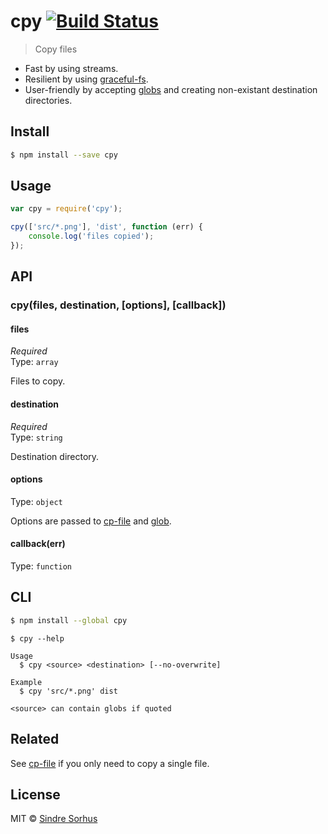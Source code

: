 # cpy [![Build Status](https://travis-ci.org/sindresorhus/cpy.svg?branch=master)](https://travis-ci.org/sindresorhus/cpy)

> Copy files

- Fast by using streams.  
- Resilient by using [graceful-fs](https://github.com/isaacs/node-graceful-fs).  
- User-friendly by accepting [globs](https://github.com/sindresorhus/globby#globbing-patterns) and creating non-existant destination directories.


## Install

```sh
$ npm install --save cpy
```


## Usage

```js
var cpy = require('cpy');

cpy(['src/*.png'], 'dist', function (err) {
	console.log('files copied');
});
```


## API

### cpy(files, destination, [options], [callback])

#### files

*Required*  
Type: `array`

Files to copy.

#### destination

*Required*  
Type: `string`

Destination directory.

#### options

Type: `object`

Options are passed to [cp-file](https://github.com/sindresorhus/cp-file#options) and [glob](https://github.com/isaacs/node-glob#options).

#### callback(err)

Type: `function`


## CLI

```sh
$ npm install --global cpy
```

```
$ cpy --help

Usage
  $ cpy <source> <destination> [--no-overwrite]

Example
  $ cpy 'src/*.png' dist

<source> can contain globs if quoted
```


## Related

See [cp-file](https://github.com/sindresorhus/cp-file) if you only need to copy a single file.


## License

MIT © [Sindre Sorhus](http://sindresorhus.com)
